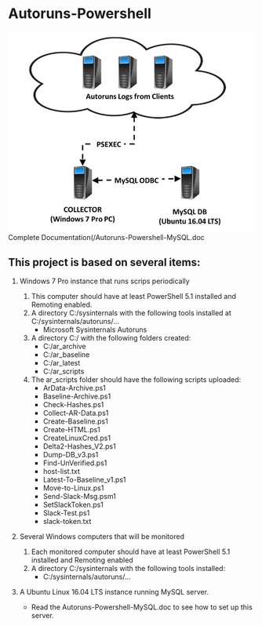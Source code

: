 # Autoruns-Powershell
![Architecture](/Architecture.jpg "Architecture")
Complete Documentation(/Autoruns-Powershell-MySQL.doc 
## This project is based on several items:
1. Windows 7 Pro instance that runs scrips periodically
   1. This computer should have at least PowerShell 5.1 installed and Remoting enabled.
   1. A directory C:/sysinternals with the following tools installed at C:/sysinternals/autoruns/...
      * Microsoft Sysinternals Autoruns
   1. A directory C:/ with the following folders created:
      * C:/ar_archive
      * C:/ar_baseline
      * C:/ar_latest
      * C:/ar_scripts
   1. The ar_scripts folder should have the following scripts uploaded:
      * ArData-Archive.ps1
      * Baseline-Archive.ps1
      * Check-Hashes.ps1
      * Collect-AR-Data.ps1
      * Create-Baseline.ps1
      * Create-HTML.ps1
      * CreateLinuxCred.ps1
      * Delta2-Hashes_V2.ps1
      * Dump-DB_v3.ps1
      * Find-UnVerified.ps1
      * host-list.txt
      * Latest-To-Baseline_v1.ps1
      * Move-to-Linux.ps1
      * Send-Slack-Msg.psm1
      * SetSlackToken.ps1
      * Slack-Test.ps1
      * slack-token.txt

1. Several Windows computers that will be monitored
   1. Each monitored computer should have at least PowerShell 5.1 installed and Remoting enabled
   1. A directory C:/sysinternals with the following tools installed:
      * C:/sysinternals/autoruns/...

1. A Ubuntu Linux 16.04 LTS instance running MySQL server.
   * Read the Autoruns-Powershell-MySQL.doc to see how to set up this server.
